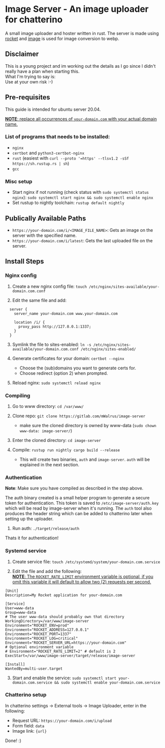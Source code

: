 # Image Server - An image uploader for chatterino

A small image uploader and hoster written in rust.
The server is made using [rocket](https://rocket.rs) and
[image](https://github.com/image-rs/image) is used for image conversion to webp.

## Disclaimer
This is a young project and im working out the details as I go since I didn't
really have a plan when starting this.
<br>What I'm trying to say is:<br>
Use at your own risk :-)

## Pre-requisites
This guide is intended for ubuntu server 20.04.

<ins>__NOTE__: replace all occurrences of `your-domain.com` with your actual domain name.</ins>
### List of programs that needs to be installed:
- `nginx`
- `certbot` and `python3-certbot-nginx`
- `rust` (easiest with `curl --proto '=https' --tlsv1.2 -sSf https://sh.rustup.rs | sh`)
- `gcc`

### Misc setup
- Start nginx if not running (check status with `sudo systemctl status nginx`): `sudo systemctl start nginx && sudo systemctl enable nginx`
- Set rustup to nightly toolchain: `rustup default nightly`

## Publically Available Paths
- `https://your-domain.com/i/<IMAGE_FILE_NAME>`: Gets an image on the server with the specified name.
- `https://your-domain.com/i/latest`: Gets the last uploaded file on the server.

## Install Steps

### Nginx config
1. Create a new nginx config file:
`touch /etc/nginx/sites-available/your-domain.com.conf`

2. Edit the same file and add:
```
  server {
    server_name your-domain.com www.your-domain.com
    
    location /i/ {
      proxy_pass http://127.0.0.1:1337;
    }
  }
```

3. Symlink the file to sites-enabled:
`ln -s /etc/nginx/sites-available/your-domain.com.conf /etc/nginx/sites-enabled/`

4. Generate certificates for your domain: `certbot --nginx`
    - Choose the (sub)domains you want to generate certs for.
    - Choose redirect (option 2) when prompted.
  
5. Reload nginx: `sudo systemctl reload nginx`


### Compiling
1. Go to www directory: `cd /var/www/`

2. Clone repo: `git clone https://gitlab.com/mWalrus/image-server`
    - make sure the cloned directory is owned by www-data (`sudo chown www-data: image-server/`)

3. Enter the cloned directory: `cd image-server`

4. Compile: `rustup run nightly cargo build --release`
    - This will create two binaries, `auth` and `image-server`. `auth` will be explained in the next section.

### Authentication
__Note__: Make sure you have compiled as described in the step above.

The auth binary created is a small helper program to generate a secure token for authentication.
This token is saved to `/etc/image-server/auth.key` which will be read by image-server when it's running.
The `auth` tool also produces the header string which can be added to chatterino later when setting up the uploader. 

1. Run auth: `./target/release/auth`

Thats it for authentication!

### Systemd service
1. Create service file: `touch /etc/systemd/system/your-domain.com.service`

2. Edit the file and add the following:<br>
<ins>__NOTE__: The `ROCKET_RATE_LIMIT` environment variable is optional, if you omit this variable it will default to allow two (2) requests per second.</ins>
```
[Unit]
Description=My Rocket application for your-domain.com

[Service]
User=www-data
Group=www-data
# The user www-data should probably own that directory
WorkingDirectory=/var/www/image-server
Environment="ROCKET_ENV=prod"
Environment="ROCKET_ADDRESS=127.0.0.1"
Environment="ROCKET_PORT=1337"
Environment="ROCKET_LOG=critical"
Environment="ROCKET_SERVER_URL=https://your-domain.com"
# Optional environment variable
# Environment="ROCKET_RATE_LIMIT=2" # default is 2
ExecStart=/var/www/image-server/target/release/image-server

[Install]
WantedBy=multi-user.target
```

3. Start and enable the service: `sudo systemctl start your-domain.com.service && sudo systemctl enable your-domain.com.service`

### Chatterino setup
In chatterino settings -> External tools -> Image Uploader, enter in the following:

- Request URL: `https://your-domain.com/i/upload`
- Form field: `data`
- Image link: `{url}`

Done! :)
